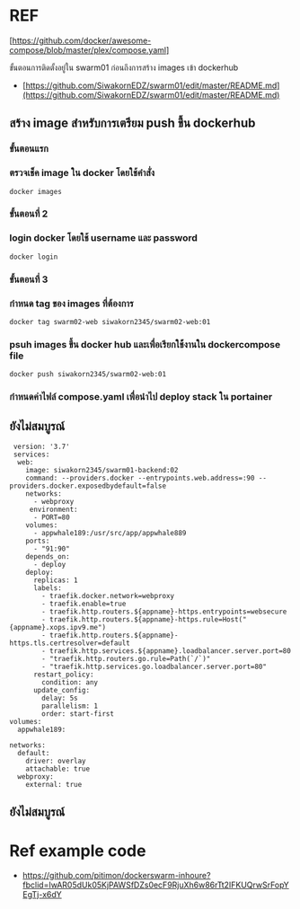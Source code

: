 # REF
[https://github.com/docker/awesome-compose/blob/master/plex/compose.yaml]

ขั้นตอนการติดตั้งอยู่ใน swarm01 ก่อนถึงการสร้าง images เข้า dockerhub

- [https://github.com/SiwakornEDZ/swarm01/edit/master/README.md](https://github.com/SiwakornEDZ/swarm01/edit/master/README.md)

## สร้าง image สำหรับการเตรียม push ขึ้น dockerhub

### ขั้นตอนแรก

### ตรวจเช็ค image ใน docker โดยใช้คำสั่ง

```
docker images
```

### ขั้นตอนที่ 2

### login docker โดยใช้  username และ password

```
docker login
```
### ขั้นตอนที่ 3 

### กำหนด tag ของ images ที่ต้องการ

```
docker tag swarm02-web siwakorn2345/swarm02-web:01
```
 
### psuh images ขึ้น docker hub และเพื่อเรียกใช้้งานใน dockercompose file

```
docker push siwakorn2345/swarm02-web:01
```

### กำหนดค่าไฟล์ compose.yaml เพื่อนำไป deploy stack ใน portainer
## ยังไม่สมบูรณ์

```
 version: '3.7'
 services:
  web:
    image: siwakorn2345/swarm01-backend:02
    command: --providers.docker --entrypoints.web.address=:90 --providers.docker.exposedbydefault=false
    networks:
      - webproxy
     environment:
      - PORT=80
    volumes:
      - appwhale189:/usr/src/app/appwhale889
    ports:
      - "91:90"
    depends_on:
      - deploy
    deploy:
      replicas: 1
      labels:
        - traefik.docker.network=webproxy
        - traefik.enable=true
        - traefik.http.routers.${appname}-https.entrypoints=websecure
        - traefik.http.routers.${appname}-https.rule=Host("{appname}.xops.ipv9.me")
        - traefik.http.routers.${appname}-https.tls.certresolver=default
        - traefik.http.services.${appname}.loadbalancer.server.port=80
        - "traefik.http.routers.go.rule=Path(`/`)"
        - "traefik.http.services.go.loadbalancer.server.port=80"
      restart_policy:
        condition: any
      update_config:
        delay: 5s
        parallelism: 1
        order: start-first
volumes:
  appwhale189:

networks:
  default:
    driver: overlay
    attachable: true   
  webproxy:
    external: true
```
    
## ยังไม่สมบูรณ์

# Ref example code 

- https://github.com/pitimon/dockerswarm-inhoure?fbclid=IwAR05dUk05KjPAWSfDZs0ecF9RjuXh6w86rTt2IFKUQrwSrFopYEgTj-x6dY
